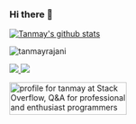 ### Hi there 👋

<!--
**tanmayrajani/tanmayrajani** is a ✨ _special_ ✨ repository because its `README.md` (this file) appears on your GitHub profile.

Here are some ideas to get you started:

- 🔭 I’m currently working on ...
- 🌱 I’m currently learning ...
- 👯 I’m looking to collaborate on ...
- 🤔 I’m looking for help with ...
- 💬 Ask me about ...
- 📫 How to reach me: ...
- 😄 Pronouns: ...
- ⚡ Fun fact: ...
-->
[![Tanmay's github stats](https://github-readme-stats.vercel.app/api?username=tanmayrajani)]()

<p align="left"> 
  <img src="https://komarev.com/ghpvc/?username=tanmayrajani" alt="tanmayrajani" />
</p>

<a href="https://www.linkedin.com/in/tanmayrajani/" target="_blank">
  <img src="https://img.shields.io/badge/LinkedIn-0077B5?style=for-the-badge&logo=linkedin&logoColor=white" />
</a>

<a href="https://twitter.com/tanmayrajani" target="_blank">
  <img src="https://img.shields.io/badge/Twitter-1DA1F2?style=for-the-badge&logo=twitter&logoColor=white" />
</a>

<a href="https://stackoverflow.com/users/4315380/tanmay"><img src="https://stackoverflow.com/users/flair/4315380.png" width="208" height="58" alt="profile for tanmay at Stack Overflow, Q&amp;A for professional and enthusiast programmers" title="profile for tanmay at Stack Overflow, Q&amp;A for professional and enthusiast programmers"></a>

